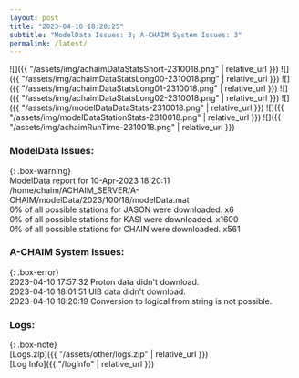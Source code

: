 ```yaml
---
layout: post
title: "2023-04-10 18:20:25"
subtitle: "ModelData Issues: 3; A-CHAIM System Issues: 3"
permalink: /latest/
---
```


![]({{ "/assets/img/achaimDataStatsShort-2310018.png" | relative_url }})
![]({{ "/assets/img/achaimDataStatsLong00-2310018.png" | relative_url }})
![]({{ "/assets/img/achaimDataStatsLong01-2310018.png" | relative_url }})
![]({{ "/assets/img/achaimDataStatsLong02-2310018.png" | relative_url }})
![]({{ "/assets/img/modelDataDataStats-2310018.png" | relative_url }})
![]({{ "/assets/img/modelDataStationStats-2310018.png" | relative_url }})
![]({{ "/assets/img/achaimRunTime-2310018.png" | relative_url }})


### ModelData Issues:  
  
{: .box-warning}  
 ModelData report for 10-Apr-2023 18:20:11   
 /home/chaim/ACHAIM_SERVER/A-CHAIM/modelData/2023/100/18/modelData.mat   
 0% of all possible stations for JASON were downloaded. x6   
 0% of all possible stations for KASI were downloaded. x1600   
 0% of all possible stations for CHAIN were downloaded. x561   
  
### A-CHAIM System Issues:  
  
{: .box-error}  
2023-04-10 17:57:32 Proton data didn't download.  
2023-04-10 18:01:51 UIB data didn't download.  
2023-04-10 18:20:19 Conversion to logical from string is not possible.  

### Logs:  
  
{: .box-note}  
[Logs.zip]({{ "/assets/other/logs.zip" | relative_url }})  
[Log Info]({{ "/logInfo" | relative_url }})  
